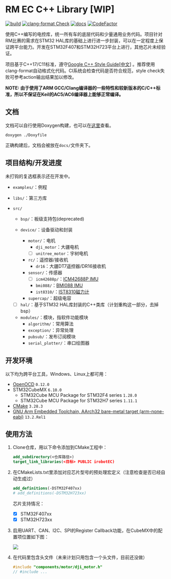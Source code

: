 # RM EC C++ Library [WIP]

[![build](https://github.com/IRobot-EC-2024/ec-cpp-library/actions/workflows/ci_build.yml/badge.svg)](https://github.com/IRobot-EC-2024/ec-cpp-library/actions/workflows/ci_build.yml)
[![clang-format Check](https://github.com/IRobot-EC-2024/ec-cpp-library/actions/workflows/style_check.yml/badge.svg)](https://github.com/IRobot-EC-2024/ec-cpp-library/actions/workflows/style_check.yml)
[![docs](https://github.com/IRobot-EC-2024/ec-cpp-library/actions/workflows/doxygen-gh-pages.yml/badge.svg)](https://github.com/IRobot-EC-2024/ec-cpp-library/actions/workflows/doxygen-gh-pages.yml)
[![CodeFactor](https://www.codefactor.io/repository/github/lunarifish/ec-cpp-library/badge)](https://www.codefactor.io/repository/github/lunarifish/ec-cpp-library)

使用C++编写的电控库，统一所有车的底层代码和少量通用业务代码。项目针对RM比赛的需求在STM32
HAL库的基础上进行进一步封装，可以在一定程度上保证跨平台能力。开发在STM32F407和STM32H723平台上进行，其他芯片未经验证。

项目基于C++17/C11标准，遵守[Google C++ Style Guide](https://google.github.io/styleguide/cppguide.html)[[中文](https://zh-google-styleguide.readthedocs.io/en/latest/google-cpp-styleguide/contents.html)]
。推荐使用clang-format自动格式化代码。CI系统会检查代码是否符合规范，style
check失败可参考action输出结果加以修改。

**NOTE: 由于使用了ARM GCC/Clang编译器的一些特性和较新版本的C/C++标准，所以不保证在Keil的AC5/AC6编译器上能够正常编译。**

## 文档

文档可以自行使用Doxygen构建，也可以在[这里](https://irobot-ec-2024.github.io/ec-cpp-library/)查看。

```shell
doxygen ./Doxyfile
```

正确构建后，文档会被放在`docs/`文件夹下。

## 项目结构/开发进度

未打钩的复选框表示还在开发中。

- `examples/`：例程

- `libs/`：第三方库

- `src/`

    - `bsp/`：板级支持包(deprecated)

    - `device/`：设备驱动和封装
        - `motor/`：电机
            - `dji_motor`：大疆电机
            - [ ] `unitree_motor`：宇树电机
        - `rc/`：遥控器/接收机
            - `dr16`：大疆DT7遥控器/DR16接收机
        - `sensor/`：传感器
            - [ ] `icm42688p/`：[ICM42688P IMU](https://product.tdk.com.cn/system/files/dam/doc/product/sensor/mortion-inertial/imu/data_sheet/ds-000347-icm-42688-p-v1.6.pdf)
            - `bmi088/`：[BMI088 IMU](https://www.bosch-sensortec.com/media/boschsensortec/downloads/datasheets/bst-bmi088-ds001.pdf)
            - `ist8310/`：[IST8310磁力计](https://tw.isentek.com/userfiles/files/IST8310Datasheet_3DMagneticSensors.pdf)
        - `supercap/`：超级电容

    - [ ] `hal/`：基于STM32 HAL库封装的C++类库（计划重构这一部分，去掉bsp）

    - `modules/`：模块，指软件功能模块
        - `algorithm/`：常用算法
        - `exception/`：异常处理
        - `pubsub/`：发布订阅模块
        - `serial_plotter/`：串口绘图器

## 开发环境

以下均为跨平台工具，Windows、Linux上都可用：

- [OpenOCD](https://github.com/openocd-org/openocd/releases/) `0.12.0`
- STM32CubeMX `6.10.0`
    - STM32Cube MCU Package for STM32F4 series `1.28.0`
    - STM32Cube MCU Package for STM32H7 series `1.11.1`
- [CMake](https://cmake.org/download/) `3.28.3`
- [GNU Arm Embedded Toolchain, AArch32 bare-metal target (arm-none-eabi)](https://developer.arm.com/downloads/-/arm-gnu-toolchain-downloads) `13.2.Rel1`

## 使用方法

1. Clone仓库，用以下命令添加到CMake工程中：

    ```cmake
    add_subdirectory(<仓库路径>)
    target_link_libraries(<目标> PUBLIC irobotEC)
    ```

2. 在CMakeLists.txt里添加对应芯片型号的预处理宏定义（注意检查是否已经自动生成过）

    ```cmake
    add_definitions(-DSTM32F407xx)
    # add_definitions(-DSTM32H723xx)
    ```

   芯片支持情况：
    - [x] STM32F407xx
    - [x] STM32H723xx

3. 启用UART、CAN、I2C、SPI的Register Callback功能，在CubeMX中的配置项位置如下图：

   ![](https://img2.imgtp.com/2024/04/10/AUnAPRby.png)

4. 在代码里包含头文件（未来计划只用包含一个头文件，目前还没做）

    ```cpp
    #include "components/motor/dji_motor.h"
    // #include ...
    ```

